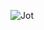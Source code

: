 ![Jot](https://cloud.githubusercontent.com/assets/1127437/11833058/cd75f8de-a373-11e5-9d40-cf318ae70a13.png)